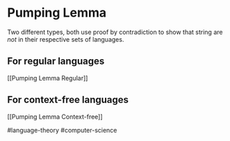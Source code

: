 # Pumping Lemma
Two different types, both use proof by contradiction to show that string are *not* in their respective sets of languages.

## For regular languages
[[Pumping Lemma Regular]]

## For context-free languages
[[Pumping Lemma Context-free]]

 #language-theory #computer-science